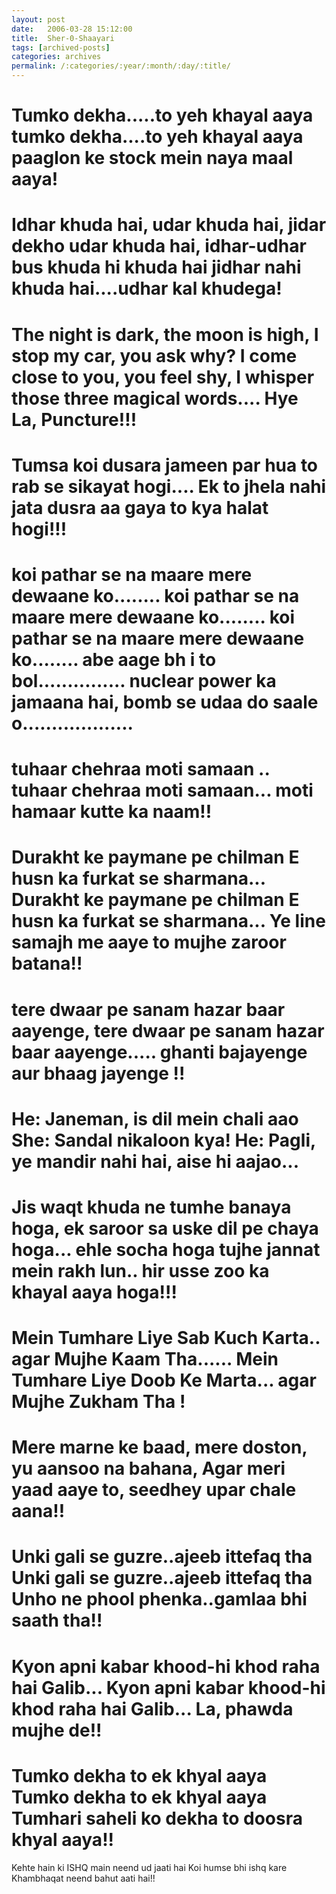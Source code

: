 ```yaml
---
layout: post
date:	2006-03-28 15:12:00
title:  Sher-0-Shaayari
tags: [archived-posts]
categories: archives
permalink: /:categories/:year/:month/:day/:title/
---
```

Tumko dekha.....to yeh khayal aaya
tumko dekha....to yeh khayal aaya
paaglon ke stock mein naya maal aaya!
=====================================
Idhar khuda hai, udar khuda hai,
jidar dekho udar khuda hai,
idhar-udhar bus khuda hi khuda hai
jidhar nahi khuda hai....udhar kal khudega!
======================================
The night is dark, the moon is high,
I stop my car, you ask why?
I come close to you, you feel shy,
I whisper those three magical words....
Hye La, Puncture!!!
====================================
Tumsa koi dusara jameen par hua
to rab se sikayat hogi....
Ek to jhela nahi jata
dusra aa gaya to kya halat hogi!!!
======================================
koi pathar se na maare mere dewaane ko........
koi pathar se na maare mere dewaane ko........
koi pathar se na maare mere dewaane ko........
abe aage bh i to bol...............
nuclear power ka jamaana hai, bomb se udaa do saale o...................
======================================
tuhaar chehraa moti samaan ..
tuhaar chehraa moti samaan...
moti hamaar kutte ka naam!!
==========================================================
Durakht ke paymane pe chilman E husn ka furkat se
sharmana...
Durakht ke paymane pe chilman E husn ka furkat se
sharmana...
Ye line samajh me aaye to mujhe zaroor batana!!
===========================================================
tere dwaar pe sanam hazar baar aayenge,
tere dwaar pe sanam hazar baar aayenge.....
ghanti bajayenge aur bhaag jayenge !!
==========================================================
He: Janeman, is dil mein chali aao
She: Sandal nikaloon kya!
He: Pagli, ye mandir nahi hai, aise hi aajao...
===========================================================
Jis waqt khuda ne tumhe banaya hoga,
ek saroor sa uske dil pe chaya hoga...
ehle socha hoga tujhe jannat mein rakh lun..
hir usse zoo ka khayal aaya hoga!!!
===========================================================
Mein Tumhare Liye Sab Kuch Karta..
agar Mujhe Kaam Tha......
Mein Tumhare Liye Doob Ke Marta...
agar Mujhe Zukham Tha !
===========================================================
Mere marne ke baad, mere doston,
yu aansoo na bahana,
Agar meri yaad aaye to,
seedhey upar chale aana!!
===========================================================
Unki gali se guzre..ajeeb ittefaq tha
Unki gali se guzre..ajeeb ittefaq tha
Unho ne phool phenka..gamlaa bhi saath tha!!
==========================================================
Kyon apni kabar khood-hi khod raha hai Galib...
Kyon apni kabar khood-hi khod raha hai Galib...
La, phawda mujhe de!!
==========================================================
Tumko dekha to ek khyal aaya
Tumko dekha to ek khyal aaya
Tumhari saheli ko dekha to doosra khyal aaya!!
===========================================================
Kehte hain ki ISHQ main neend ud jaati hai
Koi humse bhi ishq kare
Khambhaqat neend bahut aati hai!!
